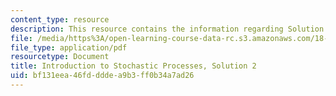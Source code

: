 ```yaml
---
content_type: resource
description: This resource contains the information regarding Solution 2.
file: /media/https%3A/open-learning-course-data-rc.s3.amazonaws.com/18-445-introduction-to-stochastic-processes-spring-2015/bf131eea46fddddea9b3ff0b34a7ad26_MIT18_445S15_homework2_sol.pdf
file_type: application/pdf
resourcetype: Document
title: Introduction to Stochastic Processes, Solution 2
uid: bf131eea-46fd-ddde-a9b3-ff0b34a7ad26
---
```

